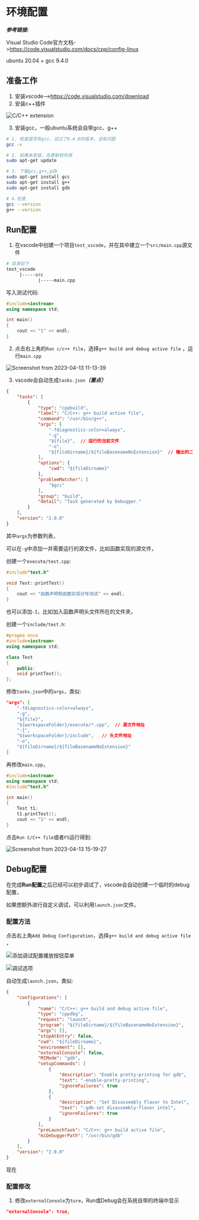 # 环境配置

***参考链接:*** 

Visual Studio Code官方文档->https://code.visualstudio.com/docs/cpp/config-linux

ubuntu 20.04 + gcc 9.4.0 

## 准备工作

1. 安装vscode-->https://code.visualstudio.com/download
2. 安装c++插件

![C/C++ extension](README/cpp-extension.png)

3. 安装gcc，一般ubuntu系统会自带gcc、g++

```bash
# 1. 检查是否有gcc，试过了9.4.0的版本，没有问题
gcc -v

# 2. 如果未安装，先更新软件库
sudo apt-get update

# 3. 下载gcc,g++,gdb
sudo apt-get install gcc
sudo apt-get install g++
sudo apt-get install gdb

# 4.检查
gcc --version
g++ --version
```



## Run配置

1. 在vscode中创建一个项目`test_vscode`，并在其中建立一个`src/main.cpp`源文件

```bash
# 目录如下
test_vscode
     |-----src
     		|-----main.cpp
```

写入测试代码: 

```c++
#include<iostream>
using namespace std;

int main()
{
    cout << "1" << endl;
}
```

2. 点击右上角的`Run c/c++ file`，选择`g++ build and debug active file` ，运行`main.cpp`

![Screenshot from 2023-04-13 11-13-39](README/assert2.png)

3. vscode会自动生成`tasks.json`***（重点）***

```json
{
    "tasks": [
        {
            "type": "cppbuild",
            "label": "C/C++: g++ build active file",
            "command": "/usr/bin/g++",
            "args": [
                "-fdiagnostics-color=always",
                "-g",
                "${file}",  // 运行的当前文件
                "-o",
                "${fileDirname}/${fileBasenameNoExtension}"  // 输出的二进制文件
            ],
            "options": {
                "cwd": "${fileDirname}"
            },
            "problemMatcher": [
                "$gcc"
            ],
            "group": "build",
            "detail": "Task generated by Debugger."
        }
    ],
    "version": "2.0.0"
}
```

其中`args`为参数列表，

可以在`-g`中添加一并需要运行的源文件，比如函数实现的源文件，

创建一个`execute/test.cpp`: 

```c++
#include"test.h"

void Test::printTest()
{
    cout << "函数声明和函数实现分写测试" << endl;
}
```

也可以添加`-I`，比如加入函数声明头文件所在的文件夹，

创建一个`include/test.h`: 

```c++
#pragma once
#include<iostream>
using namespace std;

class Test
{
    public:
    void printTest();
};
```

修改`tasks.json`中的`args`，类似: 

```json
"args": [
    "-fdiagnostics-color=always",
    "-g",
    "${file}",
    "${workspaceFolder}/execute/*.cpp",  // 源文件地址
    "-I",
    "${workspaceFolder}/include",   // 头文件地址
    "-o",
    "${fileDirname}/${fileBasenameNoExtension}"
]
```

再修改`main.cpp`，

```c++
#include<iostream>
using namespace std;
#include"test.h"

int main()
{
    Test t1;
    t1.printTest();
    cout << "1" << endl;
}
```

点击`Run C/C++ file`或者`F5`运行得到: 

![Screenshot from 2023-04-13 15-19-27](README/assert1.png)



## Debug配置

在完成**Run配置**之后已经可以初步调试了，vscode会自动创建一个临时的debug配置，

如果想额外进行自定义调试，可以利用`launch.json`文件。



### 配置方法

点击右上角`Add Debug Configuration`，选择`g++ build and debug active file` ，

![添加调试配置播放按钮菜单](README/add-debug-configuration.png)

![调试选项](README/assert2.png)

自动生成`launch.json`，类似:

```json
{
    "configurations": [
        {
            "name": "C/C++: g++ build and debug active file",
            "type": "cppdbg",
            "request": "launch",
            "program": "${fileDirname}/${fileBasenameNoExtension}",
            "args": [],
            "stopAtEntry": false,
            "cwd": "${fileDirname}",
            "environment": [],
            "externalConsole": false,
            "MIMode": "gdb",
            "setupCommands": [
                {
                    "description": "Enable pretty-printing for gdb",
                    "text": "-enable-pretty-printing",
                    "ignoreFailures": true
                },
                {
                    "description": "Set Disassembly Flavor to Intel",
                    "text": "-gdb-set disassembly-flavor intel",
                    "ignoreFailures": true
                }
            ],
            "preLaunchTask": "C/C++: g++ build active file",
            "miDebuggerPath": "/usr/bin/gdb"
        }
    ],
    "version": "2.0.0"
}
```

 现在



### 配置修改

1. 修改`externalConsole`为`ture`，Run或Debug会在系统自带的终端中显示

```json
"externalConsole": true,
```


